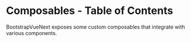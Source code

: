# Composables - Table of Contents

<div class="lead mb-5">

BootstrapVueNext exposes some custom composables that integrate with various components.

</div>

<table-of-contents-card v-for="composable in computedComposablesList" :key="composable.name" class="my-3" :name="composable.name" :description="composable.description" :route="composable.route" />

<script setup lang="ts">
import {withBase} from 'vitepress'
import {computed} from 'vue'
import TableOfContentsCard from '../components/TableOfContentsCard.vue'

const routeLocation = (name: string): string => withBase(`/reference/composables/${name}`).trim()

const composablesList: {name: string; description: string}[] = [
  {
    name: 'useBreadcrumb',
    description: 'A global breadcrumb system to pair with the b-breadcrumb component'
  },
  {
    name: 'useColorMode',
    description: 'Implement a color scheme to reactively use light/dark or other color modes. Light and dark themes are included by default, but you can create more by reviewing the usage on the Bootstrap v5 documentation (Color Modes)'
  }
]

const computedComposablesList = computed(() =>
  [...composablesList]
    .map((el) => ({
      name: el.name,
      description: el.description,
      route: routeLocation(el.name),
    }))
    .sort((a, b) => a.name.localeCompare(b.name))
)
</script>
